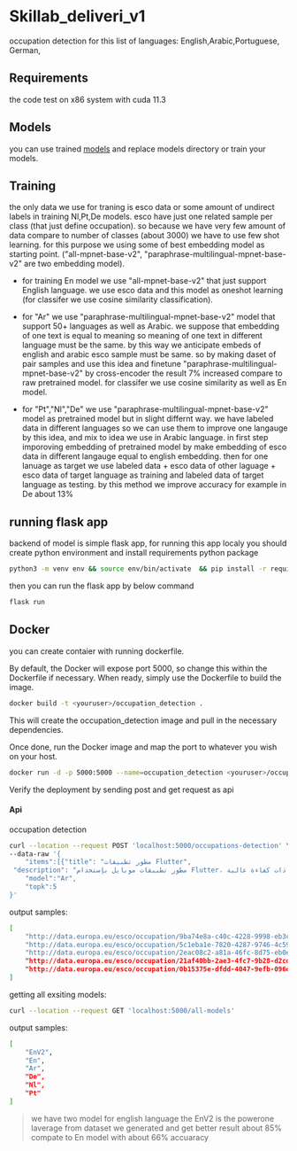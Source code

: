 # Skillab_deliveri_v1
occupation detection for this list of languages: English,Arabic,Portuguese, German, 
## Requirements
the code test on x86 system with cuda 11.3
## Models
you can use trained [models](https://drive.google.com/file/d/1yDgNpB_kGFGlbvb-RKglKCqPZ28Xl234/view?usp=sharing) and replace models directory or train your models.

## Training
the only data we use for traning is esco data or some amount of undirect labels in training Nl,Pt,De models. esco have just one related sample per class (that just define occupation). so  because we have very few amount of data compare to number of classes (about 3000) we have to use few shot learning. for this purpose we using some of best embedding model as starting point. ("all-mpnet-base-v2", "paraphrase-multilingual-mpnet-base-v2" are two embedding model).

- for training En model we use "all-mpnet-base-v2" that just support English language. we use esco data and this model as oneshot learning (for classifer we use cosine similarity classification). 

- for "Ar" we use "paraphrase-multilingual-mpnet-base-v2" model that support 50+ languages as well as Arabic. we suppose that embedding of one text is equal to meaning so meaning of one text in different language must be the same. by this way we anticipate embeds of english and arabic esco sample must be same. so by making daset of pair samples and use this idea and finetune "paraphrase-multilingual-mpnet-base-v2" by cross-encoder the result 7% increased compare to raw pretrained model. for classifer we use cosine similarity as well as En model.

- for "Pt","Nl","De" we use "paraphrase-multilingual-mpnet-base-v2" model as pretrained model but in slight differnt way. we have labeled data in different languages so we can use them to improve one langauge by this idea, and mix to idea we use in Arabic language. in first step imporoving embedding of pretrained model by make embedding of esco data in different langauge equal to english embedding. then for one lanuage as target we use labeled data + esco data of other laguage + esco data of target language as training and labeled data of target language as testing. by this method we improve accuracy for example in De about 13% 

## running flask app
backend of model is simple flask app, for running this app localy you should create python environment and install requirements python package
```sh
python3 -m venv env && source env/bin/activate  && pip install -r requirements.txt 
```
then you can run the flask app by below command
```sh
flask run 
```

## Docker

you can create contaier with running dockerfile.

By default, the Docker will expose port 5000, so change this within the
Dockerfile if necessary. When ready, simply use the Dockerfile to
build the image.

```sh
docker build -t <youruser>/occupation_detection .
```

This will create the occupation_detection image and pull in the necessary dependencies.

Once done, run the Docker image and map the port to whatever you wish on
your host. 

```sh
docker run -d -p 5000:5000 --name=occupation_detection <youruser>/occupation_detection 
```

Verify the deployment by sending post and get request as api

#### Api

occupation detection
```sh
curl --location --request POST 'localhost:5000/occupations-detection' \
--data-raw '{
    "items":[{"title": "مطور تطبيقات Flutter",
 "description": "مطور تطبيقات موبايل بإستخدام Flutter، يجيد العمل ضمن الفريق ويملك حس ورغبة عالية في تطوير منتجات ذات كفاءة عالية."}],
    "model":"Ar",
    "topk":5
}'
```
output samples:

```sh
[
    "http://data.europa.eu/esco/occupation/9ba74e8a-c40c-4228-9998-eb3c7a5c11df",
    "http://data.europa.eu/esco/occupation/5c1eba1e-7820-4287-9746-4c5906320100",
    "http://data.europa.eu/esco/occupation/2eac08c2-a81a-46fc-8d75-eb0e0f3e0f6d",
    "http://data.europa.eu/esco/occupation/21af40bb-2ae3-4fc7-9b28-d2cdd8308912",
    "http://data.europa.eu/esco/occupation/0b15375e-dfdd-4047-9efb-096e0aaee7d2"
]
```

getting all exsiting models:

```sh
curl --location --request GET 'localhost:5000/all-models'
```

output samples:

```sh
[
    "EnV2",
    "En",
    "Ar",
    "De",
    "Nl",
    "Pt"
]
```
> we have two model for english language the EnV2 is the powerone laverage from dataset we generated and get better result about 85% compate to En model with about 66% accuaracy
